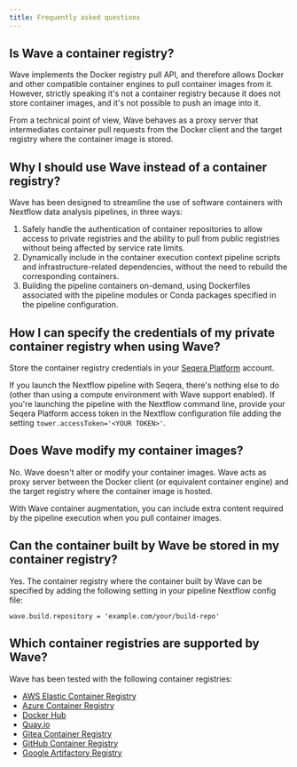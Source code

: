 ```yaml
---
title: Frequently asked questions
---
```


## Is Wave a container registry?

Wave implements the Docker registry pull API, and therefore allows Docker and other compatible container engines to pull container images from it. However, strictly speaking it's not a container registry because it does not store container images, and it's not possible to push an image into it.

From a technical point of view, Wave behaves as a proxy server that intermediates container pull requests from the Docker client and the target registry where the container image is stored.

## Why I should use Wave instead of a container registry?

Wave has been designed to streamline the use of software containers with Nextflow data analysis pipelines, in three ways:

1. Safely handle the authentication of container repositories to allow access to private registries and the ability to pull from public registries without being affected by service rate limits.
2. Dynamically include in the container execution context pipeline scripts and infrastructure-related dependencies, without the need to rebuild the corresponding containers.
3. Building the pipeline containers on-demand, using Dockerfiles associated with the pipeline modules or Conda packages specified in the pipeline configuration.

## How I can specify the credentials of my private container registry when using Wave?

Store the container registry credentials in your [Seqera Platform](https://cloud.seqera.io) account.

If you launch the Nextflow pipeline with Seqera, there's nothing else to do (other than using a compute environment with Wave support enabled).
If you're launching the pipeline with the Nextflow command line, provide your Seqera Platform access token in the Nextflow configuration file adding the setting `tower.accessToken='<YOUR TOKEN>'`.

## Does Wave modify my container images?

No. Wave doesn't alter or modify your container images. Wave acts as proxy server between the Docker client (or equivalent container engine) and the target registry where the container image is hosted.

With Wave container augmentation, you can include extra content required by the pipeline execution when you pull container images.

## Can the container built by Wave be stored in my container registry?

Yes. The container registry where the container built by Wave can be specified by adding the following setting in your pipeline Nextflow config file:

```
wave.build.repository = 'example.com/your/build-repo'
```

## Which container registries are supported by Wave?

Wave has been tested with the following container registries:

- [AWS Elastic Container Registry](https://aws.amazon.com/ecr/)
- [Azure Container Registry](https://azure.microsoft.com/en-us/products/container-registry)
- [Docker Hub](https://hub.docker.com/)
- [Quay.io](https://quay.io/)
- [Gitea Container Registry](https://docs.gitea.io/en-us/packages/container/)
- [GitHub Container Registry](https://github.blog/2020-09-01-introducing-github-container-registry/)
- [Google Artifactory Registry](https://cloud.google.com/artifact-registry)
